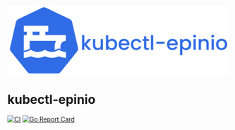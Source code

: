 <img src="assets/kubectl-epinio.png" height="150" alt="kubectl-epinio logo"/>


# kubectl-epinio

[![CI](https://github.com/enrichman/kubectl-epinio/actions/workflows/main.yml/badge.svg)](https://github.com/enrichman/kubectl-epinio/actions/workflows/main.yml)
[![Go Report Card](https://goreportcard.com/badge/github.com/enrichman/kubectl-epinio)](https://goreportcard.com/report/github.com/enrichman/kubectl-epinio)
